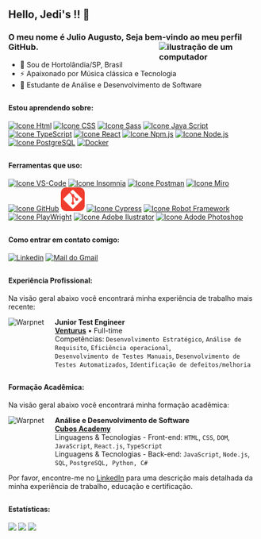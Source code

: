 <link rel="stylesheet" href="https://cdn.jsdelivr.net/gh/devicons/devicon@v2.15.1/devicon.min.css">

## Hello, Jedi's !! 👋
### O meu nome é Julio Augusto, Seja bem-vindo ao meu perfil GitHub. <img src="https://raw.githubusercontent.com/MicaelliMedeiros/micaellimedeiros/master/image/computer-illustration.png" alt="ilustração de um computador" min-width="200px" max-width="200px" width="200px" align="right">

- 🔰  Sou de Hortolândia/SP, Brasil
- ⚡ Apaixonado por Música clássica e Tecnologia
- 🧠 Estudante de Análise e Desenvolvimento de Software

##

#### Estou aprendendo sobre:
[<img height="48px" width="48px" alt="Icone Html" src="https://skillicons.dev/icons?i=html"/>](https://developer.mozilla.org/pt-BR/docs/Web/HTML)
[<img height="48px" width="48px" alt="Icone CSS" src="https://skillicons.dev/icons?i=css"/>](https://developer.mozilla.org/pt-BR/docs/Web/CSS)
[<img height="48px" width="48px" alt="Icone Sass" src="https://skillicons.dev/icons?i=sass"/>](https://sass-lang.com)
[<img height="48px" width="48px" alt="Icone Java Script" src="https://skillicons.dev/icons?i=js"/>](https://developer.mozilla.org/pt-BR/docs/Web/JavaScript)
[<img height="48px" width="48px" alt="Icone TypeScript" src="https://skillicons.dev/icons?i=ts"/>](https://www.typescriptlang.org/pt/)
[<img height="48px" width="48px" alt="Icone React" src="https://skillicons.dev/icons?i=react"/>](https://pt-br.react.dev)
[<img height="48px" width="48px" alt="Icone Npm.js" src="https://i.postimg.cc/L8k9jKJ2/Group.png"/>](https://www.npmjs.com)
[<img height="48px" width="48px" alt="Icone Node.js" src="https://skillicons.dev/icons?i=nodejs"/>](https://nodejs.org)
[<img height="48px" width="48px" alt="Icone PostgreSQL" src="https://skillicons.dev/icons?i=postgres"/>](https://www.postgresql.org)
[<img height="48px" width="48px" alt="Docker" src="https://skillicons.dev/icons?i=docker"/>](https://www.docker.com/)

##

#### Ferramentas que uso:
[<img height="48px" width="48px" alt="Icone VS-Code" src="https://skillicons.dev/icons?i=vscode"/>](https://code.visualstudio.com)
[<img height="48px" width="48px" alt="Icone Insomnia" src="https://i.postimg.cc/MHch4m7T/insomnia.png"/>](https://insomnia.rest)
[<img height="48px" width="48px" alt="Icone Postman" src="https://i.postimg.cc/QNyBTNVk/postman.png"/>](https://www.postman.com)
[<img height="48px" width="48px" alt="Icone Miro" src="https://i.ibb.co/Wx13gsW/id-YC5f2-L1-X.png"/>](https://miro.com/)
[<img height="48px" width="48px" alt="Icone GitHub" src="https://skillicons.dev/icons?i=github"/>](https://github.com/)
[<img height="48px" width="48px" alt="Icone Git" src="https://raw.githubusercontent.com/tandpfun/skill-icons/main/icons/Git.svg"/>](https://git-scm.com)
[<img height="48px" width="48px" alt="Icone Cypress" src="https://i.ibb.co/Jt8Tq3C/cypress.png"/>](https://www.cypress.io/)
[<img height="48px" width="48px" alt="Icone Robot Framework" src="https://i.ibb.co/KLjNT0Z/Robot-framework-logo.png"/>](https://robotframework.org/)
[<img height="48px" width="48px" alt="Icone PlayWright" src="https://i.ibb.co/djc3b13/playwright-logo-22-FA8-B9-E63-seeklogo-com.png"/>]([https://www.figma.com](https://playwright.dev/))
[<img height="48px" width="48px" alt="Icone Adobe Ilustrator" src="https://skillicons.dev/icons?i=ai"/>](https://www.adobe.com/br/products/illustrator.html)
[<img height="48px" width="48px" alt="Icone Adode Photoshop" src="https://skillicons.dev/icons?i=ps"/>](https://www.adobe.com/br/products/photoshop.html)

##

#### Como entrar em contato comigo:
[<img alt="Linkedin" src="https://img.shields.io/badge/-linkedin-%230077B5?style=for-the-badge&logo=linkedin&logoColor=white"/>](https://www.linkedin.com/in/julioacarvalho/)
[<img alt="Mail do Gmail" src="https://img.shields.io/badge/mail-FFFFFF?style=for-the-badge&logo=gmail&logoColor=black"/>](mailto:julioamartos+github@gmail.com)

##

#### Experiência Profissional:
Na visão geral abaixo você encontrará minha experiência de trabalho mais recente:

[<img align="left" height="94px" width="94px" alt="Warpnet" src="https://i.ibb.co/Nyc1DP4/transferir-1-copiar.png"/>](https://www.venturus.org.br/)
**Junior Test Engineer** \
[**Venturus**](https://www.venturus.org.br/) • Full-time \
Competências: `Desenvolvimento Estratégico`, `Análise de Requisito`, `Eficiência operacional`, 
<br/> `Desenvolvimento de Testes Manuais`, `Desenvolvimento de Testes Automatizados`, `Identificação de defeitos/melhoria`

##

#### Formação Acadêmica:
Na visão geral abaixo você encontrará minha formação acadêmica:

[<img align="left" height="94px" width="94px" alt="Warpnet" src="https://i.ibb.co/CQfTWq5/Senac-logo-svg.png"/>](https://www.sp.senac.br/)
**Análise e Desenvolvimento de Software** \
[**Cubos Academy**](https://cubos.academy/) \
Linguagens & Tecnologias - Front-end: `HTML`, `CSS`, `DOM`, `JavaScript`, `React.js`, `TypeScript`
<br/>Linguagens & Tecnologias - Back-end: `JavaScript`, `Node.js`, `SQL`, `PostgreSQL, Python, C#`

Por favor, encontre-me no [LinkedIn](https://www.linkedin.com/in/julioacarvalho/) para uma descrição mais detalhada da minha experiência de trabalho, educação e certificação.

##

#### Estatísticas:
<div>
<img loading="lazy" height="180em" src="https://github-readme-stats.vercel.app/api/top-langs/?username=juliomartos&layout=compact&langs_count=7&theme=radical"/>
<img loading="lazy" height="180em" src="https://github-readme-stats.vercel.app/api/?username=juliomartos&show_icons=true&include_all_commits=true&theme=radical"/>
<img loading="lazy" height="153em" src="http://github-readme-streak-stats.herokuapp.com/?user=juliomartos&amp;theme=radical">
</div>
